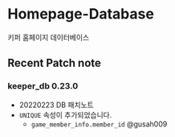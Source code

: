 

# Homepage-Database

키퍼 홈페이지 데이터베이스

## Recent Patch note
### keeper_db 0.23.0
- 20220223 DB 패치노트
- `UNIQUE` 속성이 추가되었습니다. 
    - `game_member_info.member_id` @gusah009 